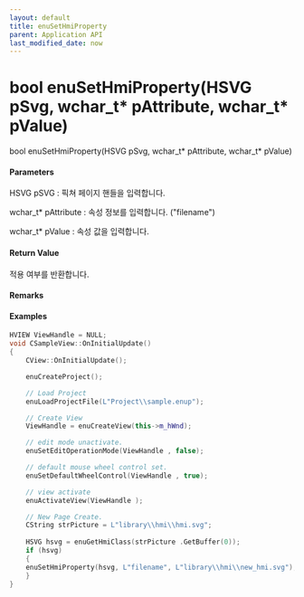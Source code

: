 ```yaml
---
layout: default
title: enuSetHmiProperty
parent: Application API
last_modified_date: now
---
```

# bool enuSetHmiProperty\(HSVG pSvg, wchar\_t\* pAttribute, wchar\_t\* pValue\)

bool enuSetHmiProperty\(HSVG pSvg, wchar\_t\* pAttribute, wchar\_t\* pValue\)

#### Parameters

HSVG pSVG : 픽쳐 페이지 핸들을 입력합니다.

wchar\_t\* pAttribute : 속성 정보를 입력합니다. \("filename"\)

wchar\_t\* pValue : 속성 값을 입력합니다.



#### Return Value

적용 여부를 반환합니다.

#### Remarks



#### Examples

```cpp
HVIEW ViewHandle = NULL; 
void CSampleView::OnInitialUpdate() 
{ 
    CView::OnInitialUpdate(); 

    enuCreateProject(); 

    // Load Project
    enuLoadProjectFile(L"Project\\sample.enup"); 

    // Create View
    ViewHandle = enuCreateView(this->m_hWnd); 

    // edit mode unactivate.
    enuSetEditOperationMode(ViewHandle , false);

    // default mouse wheel control set.
    enuSetDefaultWheelControl(ViewHandle , true);

    // view activate
    enuActivateView(ViewHandle );

    // New Page Create. 
    CString strPicture = L"library\\hmi\\hmi.svg"; 
    
    HSVG hsvg = enuGetHmiClass(strPicture .GetBuffer(0));
    if (hsvg)
    {
	enuSetHmiProperty(hsvg, L"filename", L"library\\hmi\\new_hmi.svg");
    }
}
```





